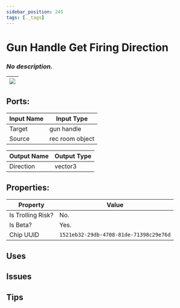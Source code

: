 ```yaml
---
sidebar_position: 245
tags: [._tags]
---
```


# Gun Handle Get Firing Direction


### *No description.*

| ![](https://images-ext-2.discordapp.net/external/MPmIaQzlEPmgGWlgi-WxBBXt0Bjv_zWPkg1y1f_sy3s/https/www.recroomcircuits.com/image/circuit/absolute-value?width=206&height=108) |
|-----|

## Ports:

| Input Name | Input Type |
|-----------|-----------|
| Target | gun handle |
| Source | rec room object |

| Output Name | Output Type |
|-----------|-----------|
| Direction | vector3 |

## Properties:

| Property  | Value |
|-------------------|-----------|
| Is Trolling Risk? | No. |
| Is Beta? | Yes. |
| Chip UUID | `1521eb32-29db-4708-81de-71398c29e76d` |

## Uses

## Issues

## Tips